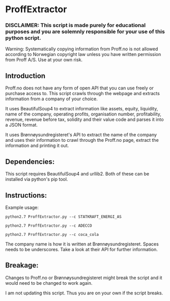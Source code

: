 # ProffExtractor

### DISCLAIMER: This script is made purely for educational purposes and you are solemnly responsible for your use of this python script.

Warning: Systematically copying information from Proff.no is not allowed according to Norwegian copyright law unless you have written permission from Proff A/S. Use at your own risk.

Introduction
------------

Proff.no does not have any form of open API that you can use freely or purchase access to. This script crawls through the webpage and extracts information from a company of your choice.

It uses BeautifulSoup4 to extract information like assets, equity, liquidity, name of the company, operating profits, organisation number, profitability, revenue, revenue before tax, solidity and their value code and parses it into a JSON format.

It uses Brønnøysundregisteret's API to extract the name of the company and uses their information to crawl through the Proff.no page, extract the information and printing it out.

Dependencies:
-------------

This script requires BeautifulSoup4 and urllib2. Both of these can be installed via python's pip tool.

Instructions:
-------------

Example usage:

`python2.7 ProffExtractor.py --c STATKRAFT_ENERGI_AS`

`python2.7 ProffExtractor.py --c ADECCO`

`python2.7 ProffExtractor.py --c coca_cola`

The company name is how it is written at Brønnøysundregisteret. Spaces needs to be underscores. Take a look at their API for further information.

Breakage:
------------

Changes to Proff.no or Brønnøysundregisteret might break the script and it would need to be changed to work again.

I am not updating this script. Thus you are on your own if the script breaks.
